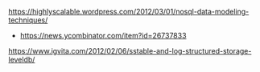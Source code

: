 https://highlyscalable.wordpress.com/2012/03/01/nosql-data-modeling-techniques/
* https://news.ycombinator.com/item?id=26737833

https://www.igvita.com/2012/02/06/sstable-and-log-structured-storage-leveldb/